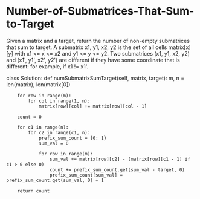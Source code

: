 # Number-of-Submatrices-That-Sum-to-Target
Given a matrix and a target, return the number of non-empty submatrices that sum to target.  A submatrix x1, y1, x2, y2 is the set of all cells matrix[x][y] with x1 &lt;= x &lt;= x2 and y1 &lt;= y &lt;= y2.  Two submatrices (x1, y1, x2, y2) and (x1', y1', x2', y2') are different if they have some coordinate that is different: for example, if x1 != x1'.

class Solution:
    def numSubmatrixSumTarget(self, matrix, target):
        m, n = len(matrix), len(matrix[0])

        for row in range(m):
            for col in range(1, n):
                matrix[row][col] += matrix[row][col - 1]

        count = 0

        for c1 in range(n):
            for c2 in range(c1, n):
                prefix_sum_count = {0: 1}
                sum_val = 0

                for row in range(m):
                    sum_val += matrix[row][c2] - (matrix[row][c1 - 1] if c1 > 0 else 0)
                    count += prefix_sum_count.get(sum_val - target, 0)
                    prefix_sum_count[sum_val] = prefix_sum_count.get(sum_val, 0) + 1

        return count

